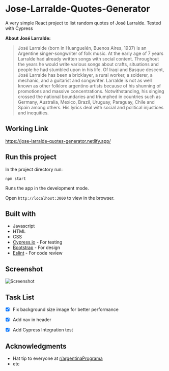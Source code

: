 # Jose-Larralde-Quotes-Generator
A very simple React project to list random quotes of José Larralde. Tested with Cypress

**About José Larralde:**

>José Larralde (born in Huanguelén, Buenos Aires, 1937) is an Argentine singer-songwriter of folk music.
>At the early age of 7 years Larralde had already written songs with social content. Throughout the years he would write various songs about crafts, situations and people he had stumbled upon in his life. Of Iraqi and Basque descent, José Larralde has been a bricklayer, a rural worker, a solderer, a mechanic, and a guitarist and songwriter.
>Larralde is not as well known as other folklore argentino artists because of his shunning of promotions and massive concentrations. Notwithstanding, his singing crossed the national boundaries and triumphed in countries such as Germany, Australia, Mexico, Brazil, Uruguay, Paraguay, Chile and Spain among others. His lyrics deal with social and political injustices and inequities.

## Working Link
https://jose-larralde-quotes-generator.netlify.app/

## Run this project
In the project directory run:
```
npm start
```
Runs the app in the development mode.

Open ```http://localhost:3000``` to view in the browser.


## Built with
* Javascript
* HTML
* CSS 
* [Cypress.io](https://www.cypress.io/) - For testing
* [Bootstrap](https://getbootstrap.com/) - For design
* [Eslint](https://eslint.org/) - For code review

## Screenshot
![Screenshot](https://i.imgur.com/iIiqZKU.png)

## Task List
- [x] Fix background size image for better performance
- [x] Add nav in header
- [x] Add Cypress Integration test


## Acknowledgments
* Hat tip to everyone at [r/argentinaPrograma](https://argentinaprograma.com/)
* etc
